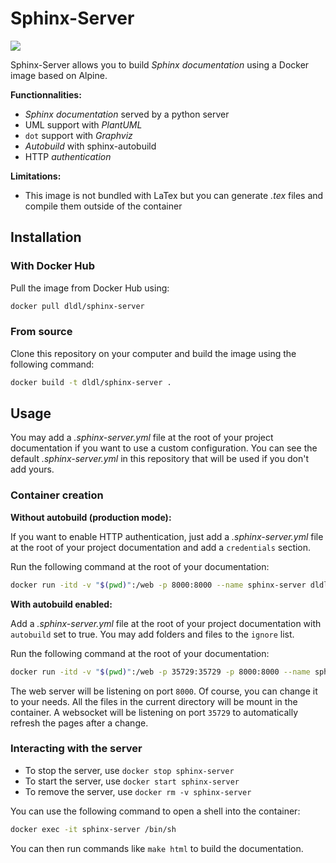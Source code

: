 # Sphinx-Server

[![](https://images.microbadger.com/badges/image/dldl/sphinx-server.svg)](https://microbadger.com/images/dldl/sphinx-server)

Sphinx-Server allows you to build *Sphinx documentation* using a Docker
image based on Alpine.

**Functionnalities:**

- *Sphinx documentation* served by a python server
- UML support with *PlantUML*
- `dot` support with *Graphviz*
- *Autobuild* with sphinx-autobuild
- HTTP *authentication*

**Limitations:**

- This image is not bundled with LaTex but you can generate *.tex* files and
  compile them outside of the container

## Installation

### With Docker Hub

Pull the image from Docker Hub using:

```sh
docker pull dldl/sphinx-server
```

### From source

Clone this repository on your computer and build the image using the following
command:

```sh
docker build -t dldl/sphinx-server .
```

## Usage

You may add a *.sphinx-server.yml* file at the root of your project
documentation if you want to use a custom configuration. You can see the default
*.sphinx-server.yml* in this repository that will be used if you don't add
yours.

### Container creation

**Without autobuild (production mode):**

If you want to enable HTTP authentication, just add a *.sphinx-server.yml* file
at the root of your project documentation and add a `credentials` section.

Run the following command at the root of your documentation:

```sh
docker run -itd -v "$(pwd)":/web -p 8000:8000 --name sphinx-server dldl/sphinx-server
```

**With autobuild enabled:**

Add a *.sphinx-server.yml* file at the root of your project documentation with
`autobuild` set to true. You may add folders and files to the `ignore` list.

Run the following command at the root of your documentation:

```sh
docker run -itd -v "$(pwd)":/web -p 35729:35729 -p 8000:8000 --name sphinx-server dldl/sphinx-server
```

The web server will be listening on port `8000`. Of course, you can change it to
your needs. All the files in the current directory will be mount in the
container. A websocket will be listening on port `35729` to automatically
refresh the pages after a change.

### Interacting with the server

- To stop the server, use `docker stop sphinx-server`
- To start the server, use `docker start sphinx-server`
- To remove the server, use `docker rm -v sphinx-server`

You can use the following command to open a shell into the container:

```sh
docker exec -it sphinx-server /bin/sh
```

You can then run commands like `make html` to build the documentation.
